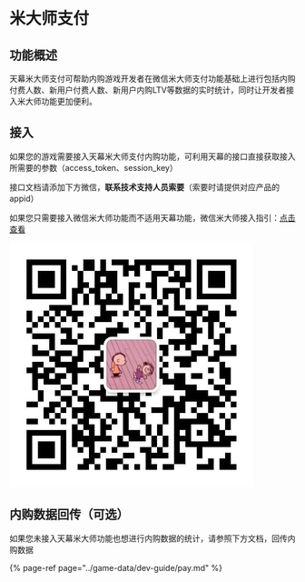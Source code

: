 # 米大师支付

## 功能概述

天幕米大师支付可帮助内购游戏开发者在微信米大师支付功能基础上进行包括内购付费人数、新用户付费人数、新用户内购LTV等数据的实时统计，同时让开发者接入米大师功能更加便利。

## 接入

如果您的游戏需要接入天幕米大师支付内购功能，可利用天幕的接口直接获取接入所需要的参数（access\_token、session\_key）

接口文档请添加下方微信，**联系技术支持人员索要**（索要时请提供对应产品的appid）

如果您只需要接入微信米大师功能而不适用天幕功能，微信米大师接入指引：[点击查看](https://developers.weixin.qq.com/minigame/dev/guide/open-ability/virtual-payment.html#%E5%BC%80%E5%8F%91%E6%B5%81%E7%A8%8B)

![&#x5929;&#x5E55;&#x6280;&#x672F;&#x652F;&#x6301;&#x4EBA;&#x5458;&#x5FAE;&#x4FE1;](../.gitbook/assets/wei-xin-tu-pian-20191009150820%20%283%29.jpg)

## 内购数据回传（可选）

如果您未接入天幕米大师功能也想进行内购数据的统计，请参照下方文档，回传内购数据

{% page-ref page="../game-data/dev-guide/pay.md" %}



